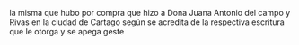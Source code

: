 la misma que hubo por compra que hizo a Dona Juana Antonio del campo y Rivas en la ciudad de Cartago según se acredita de la respectiva escritura que le otorga y se apega geste
